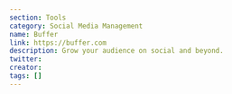 ```yaml
---
section: Tools
category: Social Media Management
name: Buffer
link: https://buffer.com
description: Grow your audience on social and beyond.
twitter:
creator:
tags: []
---
```

